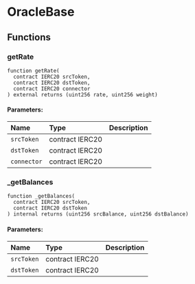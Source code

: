 # OracleBase





## Functions
### getRate
```solidity
function getRate(
  contract IERC20 srcToken,
  contract IERC20 dstToken,
  contract IERC20 connector
) external returns (uint256 rate, uint256 weight)
```


#### Parameters:
| Name | Type | Description                                                          |
| :--- | :--- | :------------------------------------------------------------------- |
|`srcToken` | contract IERC20 | 
|`dstToken` | contract IERC20 | 
|`connector` | contract IERC20 | 


### _getBalances
```solidity
function _getBalances(
  contract IERC20 srcToken,
  contract IERC20 dstToken
) internal returns (uint256 srcBalance, uint256 dstBalance)
```


#### Parameters:
| Name | Type | Description                                                          |
| :--- | :--- | :------------------------------------------------------------------- |
|`srcToken` | contract IERC20 | 
|`dstToken` | contract IERC20 | 


